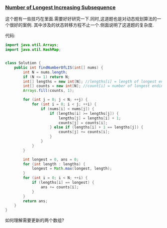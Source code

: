 ### [Number of Longest Increasing Subsequence](https://leetcode.com/problems/number-of-longest-increasing-subsequence/description/)

这个题有一些技巧在里面.需要好好研究一下.同时,这道题也是对动态规划算法的一个很好的案例.
其中涉及的状态转移方程不止一个.侧面说明了这道题的复杂度.

代码:

```Java
import java.util.Arrays;
import java.util.HashMap;


class Solution {
    public int findNumberOfLIS(int[] nums) {
        int N = nums.length;
        if (N <= 1) return N;
        int[] lengths = new int[N]; //lengths[i] = length of longest ending in nums[i]
        int[] counts = new int[N]; //count[i] = number of longest ending in nums[i]
        Arrays.fill(counts, 1);

        for (int j = 0; j < N; ++j) {
            for (int i = 0; i < j; ++i) {
                if (nums[i] < nums[j]) {
                    if (lengths[i] >= lengths[j]) {
                        lengths[j] = lengths[i] + 1;
                        counts[j] = counts[i];
                    } else if (lengths[i] + 1 == lengths[j]) {
                        counts[j] += counts[i];
                    }
                }
            }
        }

        int longest = 0, ans = 0;
        for (int length : lengths) {
            longest = Math.max(longest, length);
        }
        for (int i = 0; i < N; ++i) {
            if (lengths[i] == longest) {
                ans += counts[i];
            }
        }
        return ans;
    }
}
```

如何理解需要更新的两个数组?
